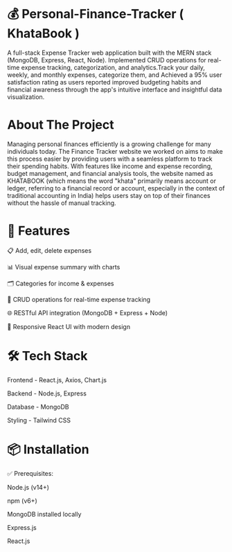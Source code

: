 # 💰 Personal-Finance-Tracker ( KhataBook )

A full-stack Expense Tracker web application built with the MERN stack (MongoDB, Express, React, Node). Implemented CRUD operations for real-time expense tracking, categorization, and analytics.Track your daily, weekly, and monthly expenses, categorize them, and Achieved a 95% user satisfaction rating as users reported improved budgeting habits and financial awareness through the app's intuitive interface and insightful data visualization.

# About The Project

Managing personal finances efficiently is a growing challenge for many individuals today. The Finance Tracker website we worked on aims to make this process easier by providing users with a seamless platform to track their spending habits. With features like income and expense recording, budget management, and financial analysis tools, the website named as KHATABOOK (which means the word "khata" primarily means account or ledger, referring to a financial record or account, especially in the context of traditional accounting in India) helps users stay on top of their finances without the hassle of manual tracking.


# 🚀 Features

📋 Add, edit, delete expenses

📊 Visual expense summary with charts

🗂️ Categories for income & expenses

🔐 CRUD operations for real-time expense tracking

🌐 RESTful API integration (MongoDB + Express + Node)

🎨 Responsive React UI with modern design


# 🛠️ Tech Stack

Frontend - React.js, Axios, Chart.js

Backend -	Node.js, Express

Database - MongoDB

Styling - Tailwind CSS 

# 📦 Installation

✅ Prerequisites:

Node.js (v14+)

npm (v6+)

MongoDB installed locally

Express.js

React.js
